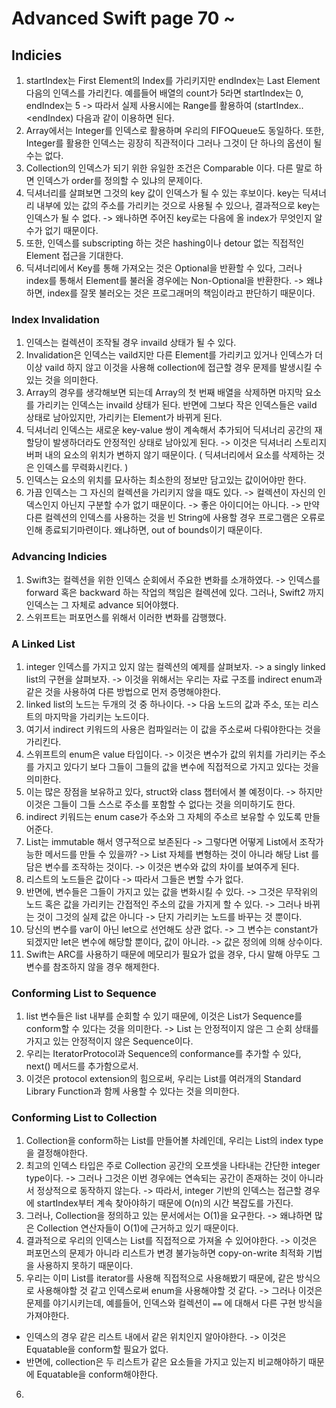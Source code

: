 # Advanced Swift page 70 ~
## Indicies
1. startIndex는 First Element의 Index를 가리키지만 endIndex는 Last Element 다음의 인덱스를 가리킨다. 예를들어 배열의 count가 5라면 startIndex는 0, endIndex는 5 -> 따라서 실제 사용시에는 Range를 활용하여 (startIndex..<endIndex) 다음과 같이 이용하면 된다.
2. Array에서는 Integer를 인덱스로 활용하며 우리의 FIFOQueue도 동일하다. 또한, Integer를 활용한 인덱스는 굉장히 직관적이다 그러나 그것이 단 하나의 옵션이 될 수는 없다. 
3. Collection의 인덱스가 되기 위한 유일한 조건은 Comparable 이다. 다른 말로 하면 인덱스가 order를 정의할 수 있냐의 문제이다.
4. 딕셔너리를 살펴보면 그것의 key 값이 인덱스가 될 수 있는 후보이다. key는 딕셔너리 내부에 있는 값의 주소를 가리키는 것으로 사용될 수 있으나, 결과적으로 key는 인덱스가 될 수 없다. -> 왜나하면 주어진 key로는 다음에 올 index가 무엇인지 알 수가 없기 때문이다. 
5. 또한, 인덱스를 subscripting 하는 것은 hashing이나 detour 없는 직접적인 Element 접근을 기대한다.
6. 딕셔너리에서 Key를 통해 가져오는 것은 Optional을 반환할 수 있다, 그러나 index를 통해서 Element를 불러올 경우에는 Non-Optional을 반환한다. -> 왜냐하면, index를 잘못 불러오는 것은 프로그래머의 책임이라고 판단하기 때문이다. 

### Index Invalidation

1. 인덱스는 컬렉션이 조작될 경우 invaild 상태가 될 수 있다. 
2. Invalidation은 인덱스는 vaild지만 다른 Element를 가리키고 있거나 인덱스가 더 이상 vaild 하지 않고 이것을 사용해 collection에 접근할 경우 문제를 발생시킬 수 있는 것을 의미한다. 
3. Array의 경우를 생각해보면 되는데 Array의 첫 번째 배열을 삭제하면 마지막 요소를 가리키는 인덱스는 invaild 상태가 된다. 반면에 그보다 작은 인덱스들은 vaild 상태로 남아있지만, 가리키는 Element가 바뀌게 된다. 
4. 딕셔너리 인덱스는 새로운 key-value 쌍이 계속해서 추가되어 딕셔너리 공간의 재할당이 발생하더라도 안정적인 상태로 남아있게 된다. -> 이것은 딕셔너리 스토리지 버퍼 내의 요소의 위치가 변하지 않기 때문이다. ( 딕셔너리에서 요소를 삭제하는 것은 인덱스를 무력화시킨다. )
5. 인덱스는 요소의 위치를 묘사하는 최소한의 정보만 담고있는 값이어야만 한다. 
6. 가끔 인덱스는 그 자신의 컬렉션을 가리키지 않을 때도 있다.  -> 컬렉션이 자신의 인덱스인지 아닌지 구분할 수가 없기 때문이다. -> 좋은 아이디어는 아니다. -> 만약 다른 컬렉션의 인덱스를 사용하는 것을 빈 String에 사용할 경우 프로그램은 오류로 인해 종료되기마련이다. 왜냐하면, out of bounds이기 때문이다. 

### Advancing Indicies 

1. Swift3는 컬렉션을 위한 인덱스 순회에서 주요한 변화를 소개하였다.  -> 인덱스를 forward 혹은 backward 하는 작업의 책임은 컬렉션에 있다. 그러나, Swift2 까지 인덱스는 그 자체로 advance 되어야했다. 
2. 스위프트는 퍼포먼스를 위해서 이러한 변화를 감행했다. 

### A Linked List

1. integer 인덱스를 가지고 있지 않는 컬렉션의 예제를 살펴보자. -> a singly linked list의 구현을 살펴보자. -> 이것을 위해서는 우리는 자료 구조를 indirect enum과 같은 것을 사용하여 다른 방법으로 먼저 증명해야한다. 
2. linked list의 노드는 두개의 것 중 하나이다. -> 다음 노드의 값과 주소, 또는 리스트의 마지막을 가리키는 노드이다. 
3. 여기서 indirect 키워드의 사용은 컴파일러는 이 값을 주소로써 다뤄야한다는 것을 가리킨다. 
4. 스위프트의 enum은 value 타입이다. -> 이것은 변수가 값의 위치를 가리키는 주소를 가지고 있다기 보다 그들이 그들의 값을 변수에 직접적으로 가지고 있다는 것을 의미한다. 
5. 이는 많은 장점을 보유하고 있다, struct와 class 챕터에서 볼 예정이다. -> 하지만 이것은 그들이 그들 스스로 주소를 포함할 수 없다는 것을 의미하기도 한다. 
6. indirect 키워드는 enum case가 주소와 그 자체의 주소르 보유할 수 있도록 만들어준다.
7. List는 immutable 해서 영구적으로 보존된다 -> 그렇다면 어떻게 List에서 조작가능한 메서드를 만들 수 있을까? -> List 자체를 변형하는 것이 아니라 해당 List 를 담은 변수를 조작하는 것이다. -> 이것은 변수와 값의 차이를 보여주게 된다. 
8. 리스트의 노드들은 값이다 -> 따라서 그들은 변할 수가 없다. 
9. 반면에, 변수들은 그들이 가지고 있는 값을 변화시킬 수 있다. -> 그것은 무작위의 노드 혹은 값을 가리키는 간접적인 주소의 값을 가지게 할 수 있다. -> 그러나 바뀌는 것이 그것의 실제 값은 아니다 -> 단지 가리키는 노드를 바꾸는 것 뿐이다.
10. 당신의 변수를 var이 아닌 let으로 선언해도 상관 없다. -> 그 변수는 constant가 되겠지만 let은 변수에 해당할 뿐이다, 값이 아니라. -> 값은 정의에 의해 상수이다. 
11. Swift는 ARC를 사용하기 때문에 메모리가 필요가 없을 경우, 다시 말해 아무도 그 변수를 참조하지 않을 경우 해제한다. 

### Conforming List to Sequence 

1. list 변수들은 list 내부를 순회할 수 있기 때문에, 이것은 List가 Sequence를 conform할 수 있다는 것을 의미한다. -> List 는 안정적이지 않은 그 순회 상태를 가지고 있는 안정적이지 않은 Sequence이다. 
2. 우리는 IteratorProtocol과 Sequence의 conformance를 추가할 수 있다, next() 메서드를 추가함으로서.
3. 이것은 protocol extension의 힘으로써, 우리는 List를 여러개의 Standard Library Function과 함께 사용할 수 있다는 것을 의미한다.

### Conforming List to Collection

1. Collection을 conform하는 List를 만들어볼 차례인데, 우리는 List의 index type을 결정해야한다. 
2. 최고의 인덱스 타입은 주로 Collection 공간의 오프셋을 나타내는 간단한 integer type이다. -> 그러나 그것은 이번 경우에는 연속되는 공간이 존재하는 것이 아니라서 정상적으로 동작하지 않는다. -> 따라서, integer 기반의 인덱스는 접근할 경우에 startIndex부터 계속 찾아야하기 때문에 O(n)의 시간 복잡도를 가진다.
3. 그러나, Collection을 정의하고 있는 문서에서는 O(1)을 요구한다. -> 왜냐하면 많은 Collection 연산자들이 O(1)에 근거하고 있기 때문이다.
4. 결과적으로 우리의 인덱스는 List를 직접적으로 가져올 수 있어야한다. -> 이것은 퍼포먼스의 문제가 아니라 리스트가 변경 불가능하면 copy-on-write 최적화 기법을 사용하지 못하기 때문이다. 
5. 우리는 이미 List를 iterator를 사용해 직접적으로 사용해봤기 때문에, 같은 방식으로 사용해야할 것 같고 인덱스로써 enum을 사용해야할 것 같다. -> 그러나 이것은 문제를 야기시키는데, 예를들어, 인덱스와 컬렉션이 `==` 에 대해서 다른 구현 방식을 가져야한다. 
 - 인덱스의 경우 같은 리스트 내에서 같은 위치인지 알아야한다. -> 이것은 Equatable을 conform할 필요가 없다. 
 - 반면에, collection은 두 리스트가 같은 요소들을 가지고 있는지 비교해야하기 때문에 Equatable을 conform해야한다. 
6. 














